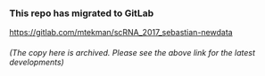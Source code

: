 ### This repo has migrated to GitLab
https://gitlab.com/mtekman/scRNA_2017_sebastian-newdata
###### (The copy here is archived. Please see the above link for the latest developments)



